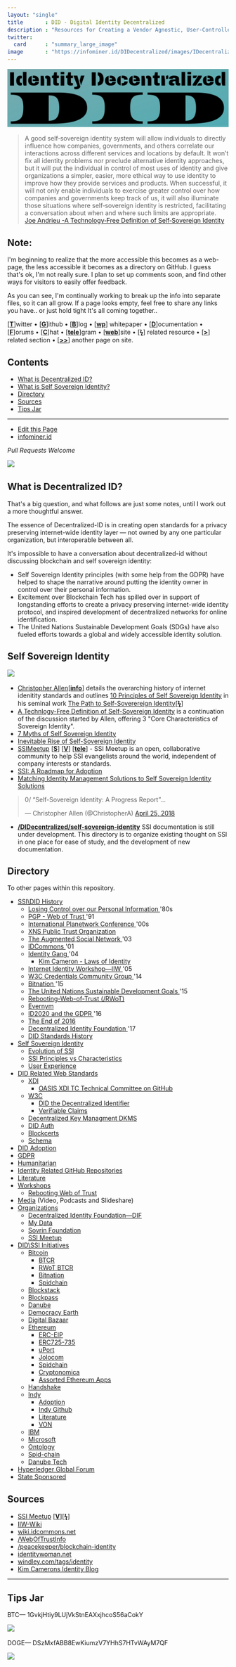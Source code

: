 ```yaml
---
layout: "single"
title       : DID - Digital Identity Decentralized
description : "Resources for Creating a Vendor Agnostic, User-Controlled, Identity Layer for the Internet."
twitter:
  card      : "summary_large_image"
image       : "https://infominer.id/DIDecentralized/images/IDecentralized.png"
---
```


<center><img src="images/identity-decentralized.png"/></center>


>A good self‐sovereign identity system will allow individuals to directly influence how companies, governments, and others correlate our interactions across different services and locations by default. It won’t fix all identity problems nor preclude alternative identity approaches, but it will put the individual in control of most uses of identity and give organizations a simpler, easier, more ethical way to use identity to improve how they provide services and products. When successful, it will not only enable individuals to exercise greater control over how companies and governments keep track of us, it will also illuminate those situations where self‐sovereign identity is restricted, facilitating a conversation about when and where such limits are appropriate. [Joe Andrieu -A Technology‐Free Definition of Self‐Sovereign Identity](https://github.com/jandrieu/rebooting-the-web-of-trust-fall2016/blob/master/topics-and-advance-readings/a-technology-free-definition-of-self-sovereign-identity.pdf)

## Note:

I'm beginning to realize that the more accessible this becomes as a web-page, the less accessible it becomes as a directory on GitHub. I guess that's ok, I'm not really sure. I plan to set up comments soon, and find other ways for visitors to easily offer feedback.

As you can see, I'm continually working to break up the info into separate files, so it can all grow. If a page looks empty, feel free to share any links you have.. or just hold tight It's all coming together..


[[**T**](#contents)]witter • [[**G**](#contents)]ithub • [[**B**](#contents)]log • [[**wp**](#contents)] whitepaper • [[**D**](#contents)]ocumentation • [[**F**](#contents)]orums • [[**C**](#contents)]hat • [[**tele**](#contents)]gram • [[**web**](#contents)]site
• [[**ϟ**](#contents)] related resource • [[**>**](#contents)] related section • [[**>>**](#contents)] another page on site.

## Contents
* [What is Decentralized ID?](#what-is-decentralized-id-)
* [What is Self Sovereign Identity?](#self-sovereign-identity-)
* [Directory](#directory-)
* [Sources](#sources-)
* [Tips Jar](#tips-jar-)

---

* [Edit this Page](https://github.com/infominer33/DIDecentralized)
* [infominer.id](https://infominer.id)

*Pull Requests Welcome*




![](https://i.imgur.com/9KpJRDr.png)


## What is Decentralized ID?

That's a big question, and what follows are just some notes, until I work out a more thoughtful answer.

The essence of Decentralized-ID is in creating open standards for a privacy preserving internet-wide identity layer — not owned by any one particular organization, but interoperable between all.

It's impossible to have a conversation about decentralized-id without discussing blockchain and self sovereign identity: 
  * Self Sovereign Identity principles (with some help from the GDPR) have helped to shape the narrative around putting the identity owner in control over their personal information.
  * Excitement over Blockchain Tech has spilled over in support of longstanding efforts to create a privacy preserving internet-wide identity protocol, and inspired development of decentralized networks for online identification. 
  * The United Nations Sustainable Development Goals (SDGs) have also fueled efforts towards a global and widely accessible identity solution.



## Self Sovereign Identity

![](https://imgur.com/3zz62kpl.png)


* [Christopher Allen](http://www.lifewithalacrity.com/)[[**info**](https://christophera.info/)] details the overarching history of internet idenitity standards and outlines [10 Principles of Self Sovereign Identity](https://github.com/WebOfTrustInfo/self-sovereign-identity/blob/master/self-sovereign-identity-principles.md) in his seminal work [The Path to Self-Soverereign Identity](http://www.lifewithalacrity.com/2016/04/the-path-to-self-soverereign-identity.html)[[**ϟ**](https://www.coindesk.com/path-self-sovereign-identity/amp/)]
* <a href="https://github.com/jandrieu/rebooting-the-web-of-trust-fall2016/raw/master/topics-and-advance-readings/a-technology-free-definition-of-self-sovereign-identity.pdf"><u>A Technlogy-Free Definition of Self-Sovereign Identity</u></a> is a continuation of the discussion started by Allen, offering 3 "Core Characteristics of Sovereign Identity".
* [7 Myths of Self Sovereign Identity](https://medium.com/evernym/7-myths-of-self-sovereign-identity-67aea7416b1)
* [Inevitable Rise of Self-Sovereign Identity](https://sovrin.org/wp-content/uploads/2018/03/The-Inevitable-Rise-of-Self-Sovereign-Identity.pdf)
* [SSIMeetup](http://ssimeetup.org/) [[**S**](https://www.slideshare.net/SSIMeetup/presentations)] [[**V**](https://www.youtube.com/channel/UCSqSTlKdbbCM1muGOhDa3Og)] [[**tele**](https://t.me/SSIMeetup)]
\- SSI Meetup is an open, collaborative community to help SSI evangelists around the world, independent of company interests or standards. 
* [SSI: A Roadmap for Adoption](https://github.com/WebOfTrustInfo/rebooting-the-web-of-trust-spring2018/blob/master/final-documents/a-roadmap-for-ssi.md)
* [Matching Identity Management Solutions to Self Sovereign Identity Solutions](https://www.slideshare.net/TommyKoens/matching-identity-management-solutions-to-selfsovereign-identity-principles)
<blockquote class="twitter-tweet" data-lang="en"><p lang="en" dir="ltr">0/ “Self-Sovereign Identity: A Progress Report”…</p>&mdash; Christopher Allen (@ChristopherA) <a href="https://twitter.com/ChristopherA/status/989120215702261761?ref_src=twsrc%5Etfw">April 25, 2018</a></blockquote>

* **[/DIDecentralized/self-sovereign-identity](self-sovereign-identity)** SSI documentation is still under development. This directory is to organize existing thought on SSI in one place for ease of study, and the development of new documentation.






## Directory
To other pages within this repository.

  * [SSI\DID History](/history/) 
    * [Losing Control over our Personal Information ](/history/#losing-control-over-our-personal-information) '80s
    * [PGP - Web of Trust ](/history/#pgp---web-of-trust-) '91
    * [International Planetwork Conference ](/history/#international-planetwork-conference-) '00s
    * [XNS Public Trust Organization ](/history/#xns-public-trust-organization-)
    * [The Augmented Social Network ](/history/#the-augmented-social-network-) '03
    * [IDCommons ](/history/#idcommons-) '01
    * [Identity Gang ](/history/#identity-gang-) '04
      * [Kim Cameron - Laws of Identity ](/history/#kim-cameron---laws-of-identity) 
    * [Internet Identity Workshop—IIW ](/history/#internet-identity-workshop-) '05
    * [W3C Credentials Community Group ](/history/#w3c-credentials-community-group-) '14 
    * [Bitnation ](/history/#bitnation-) '15
    * [The United Nations Sustainable Development Goals ](/history/#the-united-nations-sustainable-development-goals-) '15
    * [Rebooting-Web-of-Trust (/RWoT)](/history/#rebooting-the-web-of-trust-)
    * [Evernym ](/history/#evernym-)
    * [ID2020 and the GDPR ](/history/#id2020-and-the-gdpr-) '16
    * [The End of 2016 ](/history/#the-end-of-2016-)
    * [Decentralized Identity Foundation ](/history/#decentralized-identity-foundation-) '17
    * [DID Standards History ](/history/#standards-history-)
* [Self Sovereign Identity](/self-sovereign-identity) 
  * [Evolution of SSI](/evolution-of-ssi/) 
  * [SSI Principles vs Characteristics](/ssi-principles-vs-characteristics/) 
  * [User Experience](/user-experience/) 
* [DID Related Web Standards](/standards) 
  * [XDI](/standards/#xdi-) 
    * [OASIS XDI TC Technical Committee on GitHub](/standards/#oasis-xdi-tech-committee-on-github-) 
  * [W3C](/standards/#w3c-) 
    * [DID the Decentralized Identifier](/standards/#did-the-decentralized-identifier-) 
    * [Verifiable Claims](/standards/#verifiable-claims-) 
  * [Decentralized Key Managment DKMS](/standards/#decentralized-key-management-agents-) 
  * [DID Auth](/standards/#did-auth-) 
  * [Blockcerts](/standards/#blockcerts-) 
  * [Schema](/standards/#schema-) 
* [DID Adoption](/adoption/) 
* [GDPR](/gdpr) 
* [Humanitarian](/humanitarian/) 
* [Identity Related GitHub Repositories](/identity-github/) 
* [Literature](/literature/) 
* [Workshops](/workshops) 
  * [Rebooting Web of Trust](/workshops/rebooting-web-of-trust/) 
* [Media](/media/)  (Video, Podcasts and Slideshare) 
* [Organizations](/organizations) 
  * [Decentralized Identity Foundation—DIF](/organizations/identity-foundation/) 
  * [My Data](/organizations/mydata/)
  * [Sovrin Foundation](/organizations/sovrin.foundation/) 
  * [SSI Meetup](/organizations/ssi-meetup/)
* [DID\SSI Initiatives](/id-initiatives) 
  * [Bitcoin](/id-initiatives/bitcoin/) 
    * [BTCR](/id-initiatives/bitcoin/#btcr-)
    * [RWoT BTCR](/id-initiatives/bitcoin/#rwot-btcr-)
    * [Bitnation](/id-initiatives/bitcoin/#bitnation)
    * [Spidchain](/id-initiatives/bitcoin/#spidchain-) 
  * [Blockstack](/id-initiatives/blockstack/) 
  * [Blockpass](/id-initiatives/blockpass/)
  * [Danube](/id-initiatives/danube/)
  * [Democracy Earth](/id-initiatives/democracy-earth/)
  * [Digital Bazaar](/id-initiatives/digital-bazaar/)
  * [Ethereum](/id-initiatives/ethereum/) 
    * [ERC-EIP](/id-initiatives/ethereum/#erc-eip-) 
    * [ERC725-735](/id-initiatives/ethereum/erc725-735-)
    * [uPort](/id-initiatives/ethereum/#uport-) 
    * [Jolocom](/id-initiatives/ethereum/#jolocom-) 
    * [Spidchain](/id-initiatives/ethereum/#spidchain-) 
    * [Cryptonomica](/id-initiatives/ethereum/cryptonomica/) 
    * [Assorted Ethereum Apps](/id-initiatives/ethereum/#assorted-ethereum-apps-) 
  * [Handshake](/id-initiatives/handshake/)
  * [Indy](/id-initiatives/indy-ecosystem/) 
    * [Adoption](/id-initiatives/indy-ecosystem/adoption/) 
    * [Indy Github](/id-initiatives/indy-ecosystem/indy-github/) 
    * [Literature](/id-initiatives/indy-ecosystem/literature/) 
    * [VON](/id-initiatives/indy-ecosystem/VON/) 
  * [IBM](/id-initiatives/ibm/) 
  * [Microsoft](/id-initiatives/microsoft/) 
  * [Ontology](/id-initiatives/ontology/)
  * [Spid-chain](/id-initiatives/spid-chain/)
  * [Danube Tech](/id-initiatives/danube/)  
* [Hyperledger Global Forum](/hgf-2018/) 
* [State Sponsored](/state-sponsored/) 



## Sources
* [SSI Meetup](http://ssimeetup.org/) [[**V**](https://www.youtube.com/channel/UCSqSTlKdbbCM1muGOhDa3Og)][[**ϟ**](https://www.slideshare.net/SSIMeetup/presentations/)] 
* [IIW-Wiki](https://iiw.idcommons.net/Main_Page)
* [wiki.idcommons.net](http://wiki.idcommons.net/Main_Page)
* [/WebOfTrustInfo](https://github.com/WebOfTrustInfo/)
* [/peacekeeper/blockchain-identity](https://github.com/peacekeeper/blockchain-identity)
* [identitywoman.net](https://identitywoman.net/)
* [windley.com/tags/identity](http://www.windley.com/tags/identity.shtml)
* [Kim Camerons Identity Blog](https://identityblog.com)

---

## Tips Jar

BTC— 1GvkjHtiy9LUjVkStnEAXxjhcoS56aCokY

![](https://imgur.com/yXLLm9Bl.png) 

DOGE— DSzMxfABB8EwKiumzV7YHhS7HTvWAyM7QF

![](https://i.imgur.com/0zBLoUP.png) 
